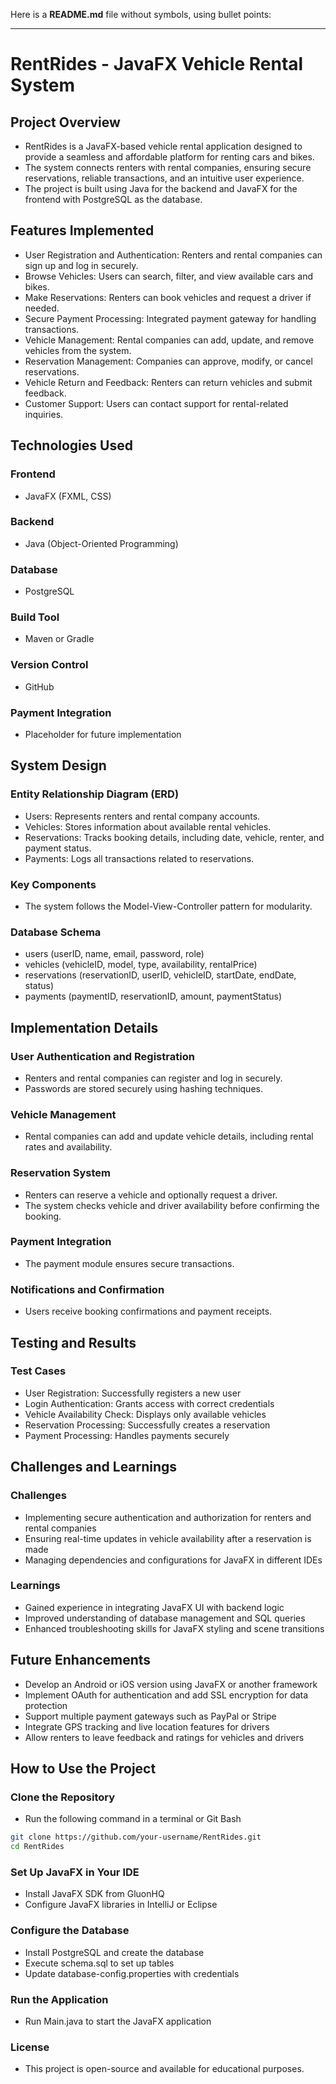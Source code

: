 Here is a **README.md** file without symbols, using bullet points:  

---

# RentRides - JavaFX Vehicle Rental System  

## Project Overview  
- RentRides is a JavaFX-based vehicle rental application designed to provide a seamless and affordable platform for renting cars and bikes.  
- The system connects renters with rental companies, ensuring secure reservations, reliable transactions, and an intuitive user experience.  
- The project is built using Java for the backend and JavaFX for the frontend with PostgreSQL as the database.  

## Features Implemented  
- User Registration and Authentication: Renters and rental companies can sign up and log in securely.  
- Browse Vehicles: Users can search, filter, and view available cars and bikes.  
- Make Reservations: Renters can book vehicles and request a driver if needed.  
- Secure Payment Processing: Integrated payment gateway for handling transactions.  
- Vehicle Management: Rental companies can add, update, and remove vehicles from the system.  
- Reservation Management: Companies can approve, modify, or cancel reservations.  
- Vehicle Return and Feedback: Renters can return vehicles and submit feedback.  
- Customer Support: Users can contact support for rental-related inquiries.  

## Technologies Used  

### Frontend  
- JavaFX (FXML, CSS)  

### Backend  
- Java (Object-Oriented Programming)  

### Database  
- PostgreSQL  

### Build Tool  
- Maven or Gradle  

### Version Control  
- GitHub  

### Payment Integration  
- Placeholder for future implementation  

## System Design  

### Entity Relationship Diagram (ERD)  
- Users: Represents renters and rental company accounts.  
- Vehicles: Stores information about available rental vehicles.  
- Reservations: Tracks booking details, including date, vehicle, renter, and payment status.  
- Payments: Logs all transactions related to reservations.  

### Key Components  
- The system follows the Model-View-Controller pattern for modularity.  

### Database Schema  
- users (userID, name, email, password, role)  
- vehicles (vehicleID, model, type, availability, rentalPrice)  
- reservations (reservationID, userID, vehicleID, startDate, endDate, status)  
- payments (paymentID, reservationID, amount, paymentStatus)  

## Implementation Details  

### User Authentication and Registration  
- Renters and rental companies can register and log in securely.  
- Passwords are stored securely using hashing techniques.  

### Vehicle Management  
- Rental companies can add and update vehicle details, including rental rates and availability.  

### Reservation System  
- Renters can reserve a vehicle and optionally request a driver.  
- The system checks vehicle and driver availability before confirming the booking.  

### Payment Integration  
- The payment module ensures secure transactions.  

### Notifications and Confirmation  
- Users receive booking confirmations and payment receipts.  

## Testing and Results  

### Test Cases  
- User Registration: Successfully registers a new user  
- Login Authentication: Grants access with correct credentials  
- Vehicle Availability Check: Displays only available vehicles  
- Reservation Processing: Successfully creates a reservation  
- Payment Processing: Handles payments securely  

## Challenges and Learnings  

### Challenges  
- Implementing secure authentication and authorization for renters and rental companies  
- Ensuring real-time updates in vehicle availability after a reservation is made  
- Managing dependencies and configurations for JavaFX in different IDEs  

### Learnings  
- Gained experience in integrating JavaFX UI with backend logic  
- Improved understanding of database management and SQL queries  
- Enhanced troubleshooting skills for JavaFX styling and scene transitions  

## Future Enhancements  
- Develop an Android or iOS version using JavaFX or another framework  
- Implement OAuth for authentication and add SSL encryption for data protection  
- Support multiple payment gateways such as PayPal or Stripe  
- Integrate GPS tracking and live location features for drivers  
- Allow renters to leave feedback and ratings for vehicles and drivers  

## How to Use the Project  

### Clone the Repository  
- Run the following command in a terminal or Git Bash  
```bash
git clone https://github.com/your-username/RentRides.git
cd RentRides
```

### Set Up JavaFX in Your IDE  
- Install JavaFX SDK from GluonHQ  
- Configure JavaFX libraries in IntelliJ or Eclipse  

### Configure the Database  
- Install PostgreSQL and create the database  
- Execute schema.sql to set up tables  
- Update database-config.properties with credentials

### Run the Application  
- Run Main.java to start the JavaFX application  

### License
- This project is open-source and available for educational purposes. 
